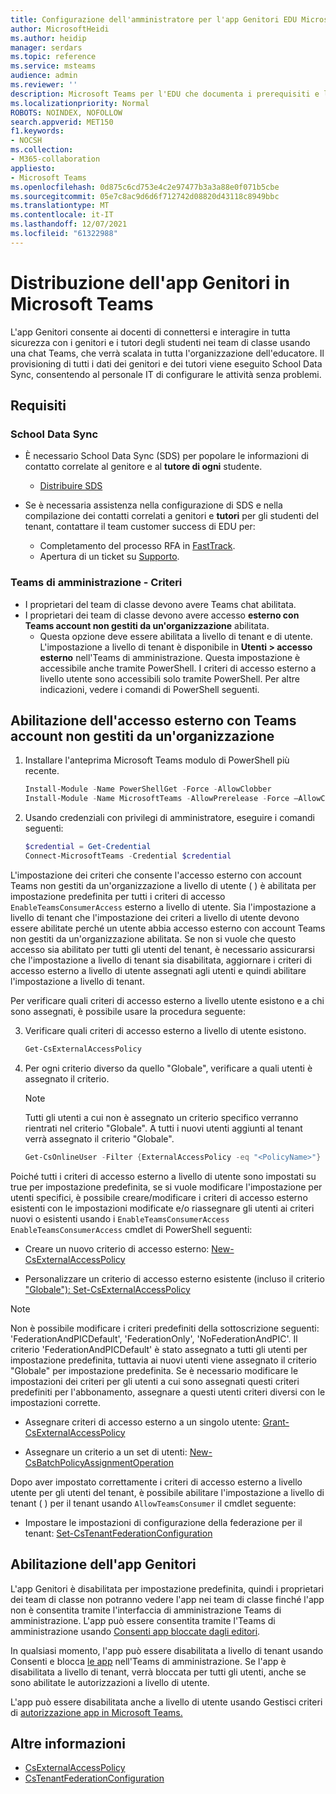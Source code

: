 ```yaml
---
title: Configurazione dell'amministratore per l'app Genitori EDU Microsoft in Teams
author: MicrosoftHeidi
ms.author: heidip
manager: serdars
ms.topic: reference
ms.service: msteams
audience: admin
ms.reviewer: ''
description: Microsoft Teams per l'EDU che documenta i prerequisiti e la configurazione per l'app Genitori.
ms.localizationpriority: Normal
ROBOTS: NOINDEX, NOFOLLOW
search.appverid: MET150
f1.keywords:
- NOCSH
ms.collection:
- M365-collaboration
appliesto:
- Microsoft Teams
ms.openlocfilehash: 0d875c6cd753e4c2e97477b3a3a88e0f071b5cbe
ms.sourcegitcommit: 05e7c8ac9d6d6f712742d08820d43118c8949bbc
ms.translationtype: MT
ms.contentlocale: it-IT
ms.lasthandoff: 12/07/2021
ms.locfileid: "61322988"
---
```

# <a name="deploying-the-parents-app-in-microsoft-teams"></a>Distribuzione dell'app Genitori in Microsoft Teams

L'app Genitori consente ai docenti di connettersi e interagire in tutta sicurezza con i genitori e i tutori degli studenti nei team di classe usando una chat Teams, che verrà scalata in tutta l'organizzazione dell'educatore. Il provisioning di tutti i dati dei genitori e dei tutori viene eseguito School Data Sync, consentendo al personale IT di configurare le attività senza problemi.

## <a name="requirements"></a>Requisiti

### <a name="school-data-sync"></a>School Data Sync

- È necessario School Data Sync (SDS) per popolare le informazioni di contatto correlate al genitore e al **tutore di ogni** studente.
  - [Distribuire SDS](/schooldatasync/parent-contact-sync)

- Se è necessaria assistenza nella configurazione di SDS e nella compilazione dei contatti correlati a genitori e **tutori** per gli studenti del tenant, contattare il team customer success di EDU per:
  - Completamento del processo RFA in [FastTrack](https://www.microsoft.com/fasttrack?rtc=1).
  - Apertura di un ticket su [Supporto](https://aka.ms/sdssupport).

### <a name="teams-admin-center---policies"></a>Teams di amministrazione - Criteri

- I proprietari del team di classe devono avere Teams chat abilitata.
- I proprietari dei team di classe devono avere accesso **esterno con Teams account non gestiti da un'organizzazione** abilitata.
  - Questa opzione deve essere abilitata a livello di tenant e di utente. L'impostazione a livello di tenant è disponibile in **Utenti > accesso esterno** nell'Teams di amministrazione. Questa impostazione è accessibile anche tramite PowerShell. I criteri di accesso esterno a livello utente sono accessibili solo tramite PowerShell. Per altre indicazioni, vedere i comandi di PowerShell seguenti.

## <a name="enabling-external-access-with-teams-accounts-not-managed-by-an-organization"></a>Abilitazione dell'accesso esterno con Teams account non gestiti da un'organizzazione

1. Installare l'anteprima Microsoft Teams modulo di PowerShell più recente.

    ```powershell
    Install-Module -Name PowerShellGet -Force -AllowClobber
    Install-Module -Name MicrosoftTeams -AllowPrerelease -Force –AllowClobber
    ```
    
2. Usando credenziali con privilegi di amministratore, eseguire i comandi seguenti:

    ```powershell
    $credential = Get-Credential
    Connect-MicrosoftTeams -Credential $credential
    ```

L'impostazione dei criteri che consente l'accesso esterno con account Teams non gestiti da un'organizzazione a livello di utente ( ) è abilitata per impostazione predefinita per tutti i criteri di accesso `EnableTeamsConsumerAccess` esterno a livello di utente. Sia l'impostazione a livello di tenant che l'impostazione dei criteri a livello di utente devono essere abilitate perché un utente abbia accesso esterno con account Teams non gestiti da un'organizzazione abilitata. Se non si vuole che questo accesso sia abilitato per tutti gli utenti del tenant, è necessario assicurarsi che l'impostazione a livello di tenant sia disabilitata, aggiornare i criteri di accesso esterno a livello di utente assegnati agli utenti e quindi abilitare l'impostazione a livello di tenant.

Per verificare quali criteri di accesso esterno a livello utente esistono e a chi sono assegnati, è possibile usare la procedura seguente:
    
3. Verificare quali criteri di accesso esterno a livello di utente esistono.

    ```powershell
    Get-CsExternalAccessPolicy
    ```

4. Per ogni criterio diverso da quello "Globale", verificare a quali utenti è assegnato il criterio.

   > [!NOTE]
   > Tutti gli utenti a cui non è assegnato un criterio specifico verranno rientrati nel criterio "Globale". A tutti i nuovi utenti aggiunti al tenant verrà assegnato il criterio "Globale".

    ```powershell
    Get-CsOnlineUser -Filter {ExternalAccessPolicy -eq "<PolicyName>"} | Select-Object DisplayName,ObjectId,UserPrincipalName
    ```

Poiché tutti i criteri di accesso esterno a livello di utente sono impostati su true per impostazione predefinita, se si vuole modificare l'impostazione per utenti specifici, è possibile creare/modificare i criteri di accesso esterno esistenti con le impostazioni modificate e/o riassegnare gli utenti ai criteri nuovi o esistenti usando i `EnableTeamsConsumerAccess` `EnableTeamsConsumerAccess` cmdlet di PowerShell seguenti:

- Creare un nuovo criterio di accesso esterno: [New-CsExternalAccessPolicy](/powershell/module/skype/new-csexternalaccesspolicy)

- Personalizzare un criterio di accesso esterno esistente (incluso il criterio ["Globale"): Set-CsExternalAccessPolicy](/powershell/module/skype/set-csexternalaccesspolicy)

> [!NOTE]
> Non è possibile modificare i criteri predefiniti della sottoscrizione seguenti: 'FederationAndPICDefault', 'FederationOnly', 'NoFederationAndPIC'. Il criterio 'FederationAndPICDefault' è stato assegnato a tutti gli utenti per impostazione predefinita, tuttavia ai nuovi utenti viene assegnato il criterio "Globale" per impostazione predefinita. Se è necessario modificare le impostazioni dei criteri per gli utenti a cui sono assegnati questi criteri predefiniti per l'abbonamento, assegnare a questi utenti criteri diversi con le impostazioni corrette.

- Assegnare criteri di accesso esterno a un singolo utente: [Grant-CsExternalAccessPolicy](/powershell/module/skype/grant-csexternalaccesspolicy)

- Assegnare un criterio a un set di utenti: [New-CsBatchPolicyAssignmentOperation](/powershell/module/skype/new-csbatchpolicyassignmentoperation)

Dopo aver impostato correttamente i criteri di accesso esterno a livello utente per gli utenti del tenant, è possibile abilitare l'impostazione a livello di tenant ( ) per il tenant usando `AllowTeamsConsumer` il cmdlet seguente:

- Impostare le impostazioni di configurazione della federazione per il tenant: [Set-CsTenantFederationConfiguration](/powershell/module/skype/set-cstenantfederationconfiguration)

## <a name="enabling-the-parents-app"></a>Abilitazione dell'app Genitori

L'app Genitori è disabilitata per impostazione predefinita, quindi i proprietari dei team di classe non potranno vedere l'app nei team di classe finché l'app non è consentita tramite l'interfaccia di amministrazione Teams di amministrazione. L'app può essere consentita tramite l'Teams di amministrazione usando [Consenti app bloccate dagli editori](manage-apps.md#apps-blocked-by-publishers).

In qualsiasi momento, l'app può essere disabilitata a livello di tenant usando Consenti e blocca [le app](manage-apps.md#allow-and-block-apps) nell'Teams di amministrazione. Se l'app è disabilitata a livello di tenant, verrà bloccata per tutti gli utenti, anche se sono abilitate le autorizzazioni a livello di utente.

L'app può essere disabilitata anche a livello di utente usando Gestisci criteri di [autorizzazione app in Microsoft Teams.](teams-app-permission-policies.md)

## <a name="more-information"></a>Altre informazioni

- [CsExternalAccessPolicy](/powershell/module/skype/set-csexternalaccesspolicy)
- [CsTenantFederationConfiguration](/powershell/module/skype/set-cstenantfederationconfiguration)
